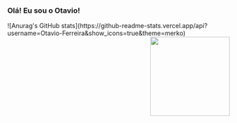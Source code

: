 ### Olá! Eu sou o Otavio!

<div>
  ![Anurag's GitHub stats](https://github-readme-stats.vercel.app/api?username=Otavio-Ferreira&show_icons=true&theme=merko)
  <img align="right" height="180em" src="https://github-readme-stats.vercel.app/api/top-langs/?username=Otavio-Ferreira&layout=compact&langs_count=16&theme=great-gatsby"/>
</div>
